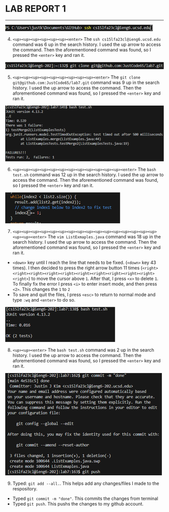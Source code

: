 # **LAB REPORT 1**
***

![Image](lab4_1.png)

4. `<up><up><up><up><up><up><enter>` The `ssh cs15lfa23cl@ieng6.ucsd.edu` command was 6 up in the search history. I used the up arrow to access the command. Then the aforementioned command was found, so I pressed the `<enter>` key and ran it.

![Image](lab4_2.png)

5. `<up><up><up><up><up><up><up><up><up><enter>` The `git clone git@github.com:JustCode65/lab7.git` command was 9 up in the search history. I used the up arrow to access the command. Then the aforementioned command was found, so I pressed the `<enter>` key and ran it.

![Image](lab4_3.png)

6. `<up><up><up><up><up><up><up><up><up><up><up><up><enter>` The `bash test.sh` command was 12 up in the search history. I used the up arrow to access the command. Then the aforementioned command was found, so I pressed the `<enter>` key and ran it.

![Image](lab4_4.png)

7. `<up><up><up><up><up><up><up><up><up><up><up><up><up><up><up><up><up><up><enter>` The `vim ListExmaples.java` command was 18 up in the search history. I used the up arrow to access the command. Then the aforementioned command was found, so I pressed the `<enter>` key and ran it.
  - `<down>` key until I reach the line that needs to be fixed. (`<down>` key 43 times). I then decided to press the right arrow button 11 times (`<right><right><right><right><right><right><right><right><right><right><right>`) to move the cursor above `1`. After that, I press `<x>` to delete `1`. To finally fix the error I press `<i>` to enter insert mode, and then press `<2>`. This changes the `1` to `2`
  - To save and quit the files, I press `<esc>` to return to normal mode and type `:wq` and `<enter>` to do so.
 
![Image](lab4_5.png)

8. `<up><up><enter>` The `bash test.sh` command was 2 up in the search history. I used the up arrow to access the command. Then the aforementioned command was found, so I pressed the `<enter>` key and ran it.

![Image](lab4_6.png)

9. Typed: `git add --all.`. This helps add any changes/files I made to the respository.
- Typed `git commit -m "done"`. This commits the changes from terminal
- Typed `git push`. This pushs the changes to my github account.
